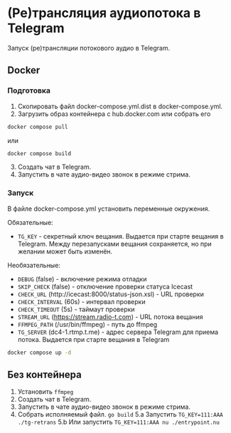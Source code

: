 # (Ре)трансляция аудиопотока в Telegram

Запуск (ре)трансляции потокового аудио в Telegram.

## Docker

### Подготовка

1. Скопировать файл docker-compose.yml.dist в docker-compose.yml.
2. Загрузить образ контейнера с hub.docker.com или собрать его

```bash
docker compose pull
```

или

```bash
docker compose build
```
3. Создать чат в Telegram.
4. Запустить в чате аудио-видео звонок в режиме стрима.

### Запуск

В файле docker-compose.yml установить переменные окружения.

Обязательные:

* `TG_KEY` - секретный ключ вещания. Выдается при старте вещания в Telegram. Между перезапусками вещания сохраняется, но при желании может быть изменён.

Необязательные:

* `DEBUG` (false) - включение режима отладки
* `SKIP_CHECK` (false) - отключение проверки статуса Icecast
* `CHECK_URL` (http://icecast:8000/status-json.xsl) - URL проверки
* `CHECK_INTERVAL` (60s) - интервал проверки
* `CHECK_TIMEOUT` (5s) - таймаут проверки
* `STREAM_URL` (https://stream.radio-t.com) - URL потока вещания
* `FFMPEG_PATH` (/usr/bin/ffmpeg) - путь до ffmpeg
* `TG_SERVER` (dc4-1.rtmp.t.me) - адрес сервера Telegram для приема потока. Выдается при старте вещания в Telegram

```bash
docker compose up -d
```

## Без контейнера

1. Установить `ffmpeg`
2. Создать чат в Telegram.
3. Запустить в чате аудио-видео звонок в режиме стрима.
4. Собрать исполняемый файл. `go build`
5.a Запустить `TG_KEY=111:AAA ./tg-retrans`
5.b Или запустить `TG_KEY=111:AAA nu ./entrypoint.nu`
